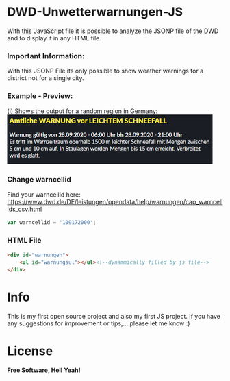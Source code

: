 # DWD-Unwetterwarnungen-JS

With this JavaScript file it is possible to analyze the JSONP file of the DWD and to display it in any HTML file.

### Important Information:

With this JSONP File its only possible to show weather warnings for a district not for a single city. 

### Example - Preview:
(i) Shows the output for a random region in Germany:
![Shows the output for a random region in Germany](example.png)

### Change warncellid
Find your warncellid here: https://www.dwd.de/DE/leistungen/opendata/help/warnungen/cap_warncellids_csv.html
```js
var warncellid = '109172000';
```

### HTML File
```html
<div id="warnungen">
    <ul id="warnungsul"></ul><!--dynammically filled by js file-->
</div>
```

# Info
This is my first open source project and also my first JS project. If you have any suggestions for improvement or tips,... please let me know :) 

# License
**Free Software, Hell Yeah!**
